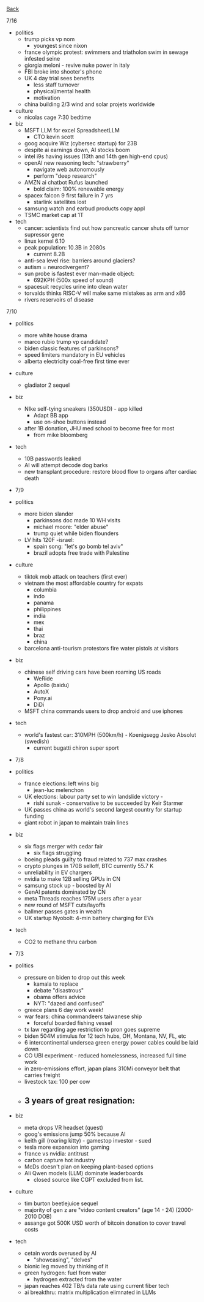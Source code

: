 [Back](../index.md)

7/16
- politics
  - trump picks vp nom
    - youngest since nixon
  - france olympic protest: swimmers and triatholon swim in sewage infested seine
  - giorgia meloni - revive nuke power in italy
  - FBI broke into shooter's phone
  - UK 4 day trial sees benefits
    - less staff turnover
    - physical/mental health
    - motivation
  - china building 2/3 wind and solar projets worldwide
- culture
  - nicolas cage 7:30 bedtime
- biz
  - MSFT LLM for excel SpreadsheetLLM
    - CTO kevin scott
  - goog acquire Wiz (cybersec startup) for 23B
  - despite ai earnings down, AI stocks boom
  - intel i9s having issues (13th and 14th gen high-end cpus)
  - openAI new reasoning tech: "strawberry"
    - navigate web autonomously
    - perform "deep research"
  - AMZN ai chatbot Rufus launched
    - bold claim: 100% renewable energy
  - spacex falcon 9 first failure in 7 yrs
    - starlink satellites lost
  - samsung watch and earbud products copy appl
  - TSMC market cap at 1T
- tech
  - cancer: scientists find out how pancreatic cancer shuts off tumor supressor gene
  - linux kernel 6.10
  - peak population: 10.3B in 2080s
     - current 8.2B
  - anti-sea level rise: barriers around glaciers?
  - autism = neurodivergent?
  - sun probe is fastest ever man-made object:
    - 692KPH (500x speed of sound)
  - spacesuit recycles urine into clean water
  - torvalds thinks RISC-V will make same mistakes as arm and x86
  - rivers reservoirs of disease

7/10
- politics
  - more white house drama
  - marco rubio trump vp candidate?
  - biden classic features of parkinsons?
  - speed limiters mandatory in EU vehicles
  - alberta electricity coal-free first time ever
- culture
  - gladiator 2 sequel
- biz
  - NIke self-tying sneakers (350USD) - app killed
    - Adapt BB app
    - use on-shoe buttons instead
  - after 1B donation, JHU med school to become free for most
    - from mike bloomberg
- tech
  - 10B passwords leaked
  - AI will attempt decode dog barks
  - new transplant procedure: restore blood flow to organs after cardiac death

- 7/9
- politics
  - more biden slander
    - parkinsons doc made 10 WH visits
    - michael moore: "elder abuse"
    - trump quiet while biden flounders
  - LV hits 120F
  -israel:
    - spain song: "let's go bomb tel aviv"
    - brazil adopts free trade with Palestine
- culture
  - tiktok mob attack on teachers (first ever)
  - vietnam the most affordable country for expats
    - columbia
    - indo
    - panama
    - philippines
    - india
    - mex
    - thai
    - braz
    - china
  - barcelona anti-tourism protestors fire water pistols at visitors
- biz
  - chinese self driving cars have been roaming US roads
    - WeRide
    - Apollo (baidu)
    - AutoX
    - Pony.ai
    - DiDi
  - MSFT china commands users to drop android and use iphones
- tech
  - world's fastest car: 310MPH (500km/h) - Koenigsegg Jesko Absolut (swedish)
    - current bugatti chiron super sport

- 7/8
- politics
  - france elections: left wins big
    - jean-luc melenchon
  - UK elections: labour party set to win landslide victory -
    - rishi sunak - conservative to be succeeded by Keir Starmer
  - UK passes china as world's second largest country for startup funding
  - giant robot in japan to maintain train lines
- biz
  - six flags merger with cedar fair
    - six flags struggling
  - boeing pleads guilty to fraud related to 737 max crashes
  - crypto plunges in 170B selloff, BTC currently 55.7 K
  - unreliability in EV chargers
  - nvidia to make 12B selling GPUs in CN
  - samsung stock up - boosted by AI
  - GenAI patents dominated by CN
  - meta Threads reaches 175M users after a year
  - new round of MSFT cuts/layoffs
  - ballmer passes gates in wealth
  - UK startup Nyobolt: 4-min battery charging for EVs
- tech
  - CO2 to methane thru carbon

- 7/3
- politics
  - pressure on biden to drop out this week
    - kamala to replace
    - debate "disastrous"
    - obama offers advice
    - NYT: "dazed and confused"
  - greece plans 6 day work week!
  - war fears: china commandeers taiwanese ship
    - forceful boarded fishing vessel
  - tx law regarding age restriction to pron goes supreme
  - biden 504M stimulus for 12 tech hubs, OH, Montana, NV, FL, etc
  - 6 intercontinental undersea green energy power cables could be laid down
  - CO UBI experiment - reduced homelessness, increased full time work
  - in zero-emissions effort, japan plans 310Mi conveyor belt that carries freight
  - livestock tax: 100 per cow
  - 3 years of great resignation:
    -
- biz
  - meta drops VR headset (quest)
  - goog's emissions jump 50% because AI
  - keith gill (roaring kitty) - gamestop investor - sued
  - tesla more expansion into gaming
  - france vs nvidia: antitrust
  - carbon capture hot industry
  - McDs doesn't plan on keeping plant-based options
  - Ali Qwen models (LLM) dominate leaderboards
    - closed source like CGPT excluded from list.
- culture
  - tim burton beetlejuice sequel
  - majority of gen z are "video content creators" (age 14 - 24) (2000-2010 DOB)
  - assange got 500K USD worth of bitcoin donation to cover travel costs
- tech
  - cetain words overused by AI
    - "showcasing", "delves"
  - bionic leg moved by thinking of it
  - green hydrogen: fuel from water
    - hydrogen extracted from the water
  - japan reaches 402 TB/s data rate using current fiber tech
  - ai breakthru: matrix multiplication elimnated in LLMs

